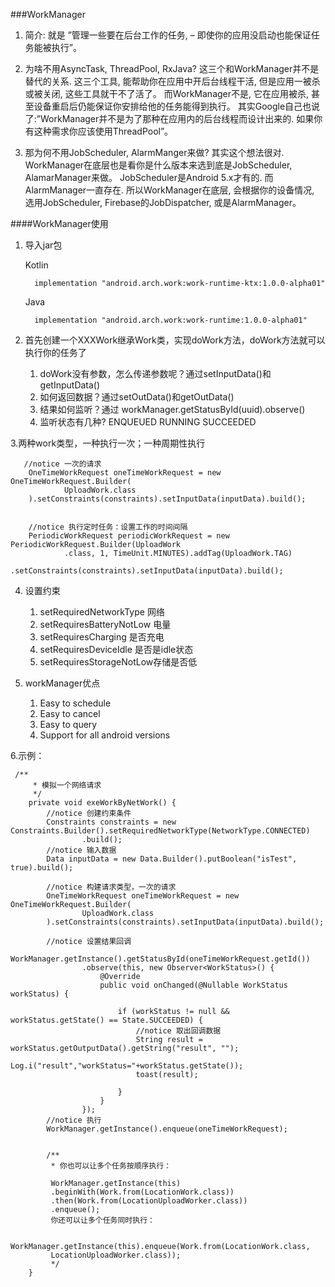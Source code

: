 

###WorkManager


1. 简介: 就是 ”管理一些要在后台工作的任务, – 即使你的应用没启动也能保证任务能被执行”。

2. 为啥不用AsyncTask, ThreadPool, RxJava?
  这三个和WorkManager并不是替代的关系. 这三个工具, 能帮助你在应用中开后台线程干活, 但是应用一被杀或被关闭, 这些工具就干不了活了。
  而WorkManager不是, 它在应用被杀, 甚至设备重启后仍能保证你安排给他的任务能得到执行。
  其实Google自己也说了:”WorkManager并不是为了那种在应用内的后台线程而设计出来的.
  如果你有这种需求你应该使用ThreadPool”。

3. 那为何不用JobScheduler, AlarmManger来做?
  其实这个想法很对. WorkManager在底层也是看你是什么版本来选到底是JobScheduler, AlamarManager来做。 
  JobScheduler是Android 5.x才有的. 而AlarmManager一直存在. 所以WorkManager在底层, 会根据你的设备情况, 选用JobScheduler, Firebase的JobDispatcher, 或是AlarmManager。
  
####WorkManager使用

1. 导入jar包

    Kotlin
    
         implementation "android.arch.work:work-runtime-ktx:1.0.0-alpha01"
    
    Java
    
         implementation "android.arch.work:work-runtime:1.0.0-alpha01"
         
2. 首先创建一个XXXWork继承Work类，实现doWork方法，doWork方法就可以执行你的任务了

   1. doWork没有参数，怎么传递参数呢？通过setInputData()和getInputData()
   2. 如何返回数据？通过setOutData()和getOutData()
   3. 结果如何监听？通过 workManager.getStatusById(uuid).observe()
   4. 监听状态有几种? ENQUEUED RUNNING SUCCEEDED
   
3.两种work类型，一种执行一次；一种周期性执行

       //notice 一次的请求
        OneTimeWorkRequest oneTimeWorkRequest = new OneTimeWorkRequest.Builder(
                UploadWork.class
        ).setConstraints(constraints).setInputData(inputData).build();


        //notice 执行定时任务：设置工作的时间间隔
        PeriodicWorkRequest periodicWorkRequest = new PeriodicWorkRequest.Builder(UploadWork
                .class, 1, TimeUnit.MINUTES).addTag(UploadWork.TAG)
                .setConstraints(constraints).setInputData(inputData).build();

4. 设置约束
     1. setRequiredNetworkType 网络
     2. setRequiresBatteryNotLow 电量
     3. setRequiresCharging 是否充电
     4. setRequiresDeviceIdle 是否是idle状态
     5. setRequiresStorageNotLow存储是否低
     
5. workManager优点

   1. Easy to schedule
   2. Easy to cancel
   3. Easy to query
   4. Support for all android versions

6.示例：

     /**
         * 模拟一个网络请求
         */
        private void exeWorkByNetWork() {
            //notice 创建约束条件
            Constraints constraints = new Constraints.Builder().setRequiredNetworkType(NetworkType.CONNECTED)
                    .build();
            //notice 输入数据
            Data inputData = new Data.Builder().putBoolean("isTest", true).build();
    
            //notice 构建请求类型，一次的请求
            OneTimeWorkRequest oneTimeWorkRequest = new OneTimeWorkRequest.Builder(
                    UploadWork.class
            ).setConstraints(constraints).setInputData(inputData).build();
    
            //notice 设置结果回调
            WorkManager.getInstance().getStatusById(oneTimeWorkRequest.getId())
                    .observe(this, new Observer<WorkStatus>() {
                        @Override
                        public void onChanged(@Nullable WorkStatus workStatus) {
    
                            if (workStatus != null && workStatus.getState() == State.SUCCEEDED) {
                                //notice 取出回调数据
                                String result = workStatus.getOutputData().getString("result", "");
                                Log.i("result","workStatus="+workStatus.getState());
                                toast(result);
    
                            }
                        }
                    });
            //notice 执行
            WorkManager.getInstance().enqueue(oneTimeWorkRequest);
    
    
            /**
             * 你也可以让多个任务按顺序执行：
    
             WorkManager.getInstance(this)
             .beginWith(Work.from(LocationWork.class))
             .then(Work.from(LocationUploadWorker.class))
             .enqueue();
             你还可以让多个任务同时执行：
    
             WorkManager.getInstance(this).enqueue(Work.from(LocationWork.class,
             LocationUploadWorker.class));
             */
        }  
       

